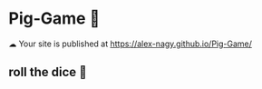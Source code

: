 # Pig-Game 🎲
☁ Your site is published at https://alex-nagy.github.io/Pig-Game/
 
## roll the dice 🎲
